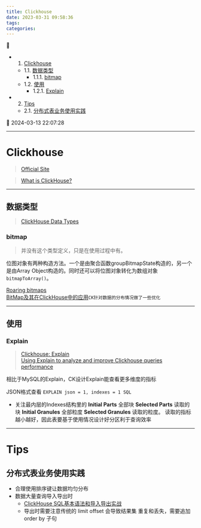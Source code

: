 ```yaml
---
title: Clickhouse
date: 2023-03-31 09:58:36
tags: 
categories: 
---
```


💠

- 1. [Clickhouse](#clickhouse)
    - 1.1. [数据类型](#数据类型)
        - 1.1.1. [bitmap](#bitmap)
    - 1.2. [使用](#使用)
        - 1.2.1. [Explain](#explain)
- 2. [Tips](#tips)
    - 2.1. [分布式表业务使用实践](#分布式表业务使用实践)

💠 2024-03-13 22:07:28
****************************************
# Clickhouse 
> [Official Site](https://clickhouse.com)  

> [What is ClickHouse? ](https://medium.com/doublecloud-insights/what-is-clickhouse-a-comprehensive-guide-for-getting-started-5aae9afd38b0)

************************

## 数据类型
> [ClickHouse Data Types](https://clickhouse.com/docs/en/sql-reference/data-types)

### bitmap
> 并没有这个类型定义，只是在使用过程中有。

位图对象有两种构造方法。一个是由聚合函数groupBitmapState构造的，另一个是由Array Object构造的。同时还可以将位图对象转化为数组对象`bitmapToArray()`。

[Roaring bitmaps](https://github.com/RoaringBitmap/CRoaring)  
[BitMap及其在ClickHouse中的应用](https://zhuanlan.zhihu.com/p/480345952)`CK针对数据的分布情况做了一些优化`  

************************

## 使用

### Explain 
> [Clickhouse: Explain](https://clickhouse.com/docs/en/sql-reference/statements/explain)  
> [Using Explain to analyze and improve Clickhouse queries performance](https://medium.com/datadenys/using-explain-to-analyze-and-improve-clickhouse-queries-performance-23dbcdf55a97)  

相比于MySQL的Explain，CK设计Explain能查看更多维度的指标

JSON格式查看 `EXPLAIN json = 1, indexes = 1 SQL`
- 关注最内层的Indexes结构里的 **Initial Parts** 全部块 **Selected Parts** 读取的块 **Initial Granules** 全部粒度 **Selected Granules** 读取的粒度。 读取的指标越小越好，因此表要基于使用情况设计好分区利于查询效率

************************

# Tips
## 分布式表业务使用实践
- 合理使用排序键让数据均匀分布
- 数据大量查询导入导出时
    - [ClickHouse SQL基本语法和导入导出实战](https://cloud.tencent.com/developer/article/1979184)
    - 导出时需要注意传统的 limit offset 会导致结果集 重复和丢失，需要追加 order by 子句

